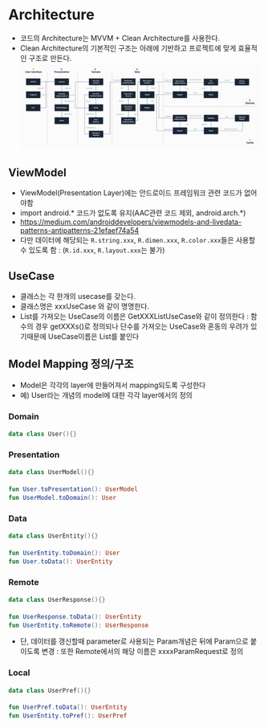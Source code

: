 # Architecture
- 코드의 Architecture는 MVVM + Clean Architecture를 사용한다.
- Clean Architecture의 기본적인 구조는 아래에 기반하고 프로젝트에 맞게 효율적인 구조로 만든다.
![](art/clean_architecture.png)


## ViewModel
- ViewModel(Presentation Layer)에는 안드로이드 프레임워크 관련 코드가 없어야함
- import android.* 코드가 없도록 유지(AAC관련 코드 제외, android.arch.*)
- https://medium.com/androiddevelopers/viewmodels-and-livedata-patterns-antipatterns-21efaef74a54
- 다만 데이터에 해당되는 `R.string.xxx`, `R.dimen.xxx`, `R.color.xxx`들은 사용할 수 있도록 함
 : (`R.id.xxx`, `R.layout.xxx`는 불가)


## UseCase
- 클래스는 각 한개의 usecase를 갖는다.
- 클래스명은 xxxUseCase 와 같이 명명한다.
- List를 가져오는 UseCase의 이름은 GetXXXListUseCase와 같이 정의한다
: 함수의 경우 getXXXs()로 정의되나 단수를 가져오는 UseCase와 혼동의 우려가 있기때문에 UseCase이름은 List를 붙인다



## Model Mapping 정의/구조
- Model은 각각의 layer에 만들어져서 mapping되도록 구성한다
- 예) User라는 개념의 model에 대한 각각 layer에서의 정의

### Domain
```kotlin
data class User(){}
```
### Presentation
```kotlin
data class UserModel(){}
 
fun User.toPresentation(): UserModel
fun UserModel.toDomain(): User
```
### Data
```kotlin
data class UserEntity(){}
 
fun UserEntity.toDomain(): User
fun User.toData(): UserEntity
```
### Remote
```kotlin
data class UserResponse(){}
 
fun UserResponse.toData(): UserEntity
fun UserEntity.toRemote(): UserResponse
```
- 단, 데이터를 갱신할때 parameter로 사용되는 Param개념은 뒤에 Param으로 붙이도록 변경
: 또한 Remote에서의 해당 이름은 xxxxParamRequest로 정의
### Local
```kotlin
data class UserPref(){}
 
fun UserPref.toData(): UserEntity
fun UserEntity.toPref(): UserPref
```